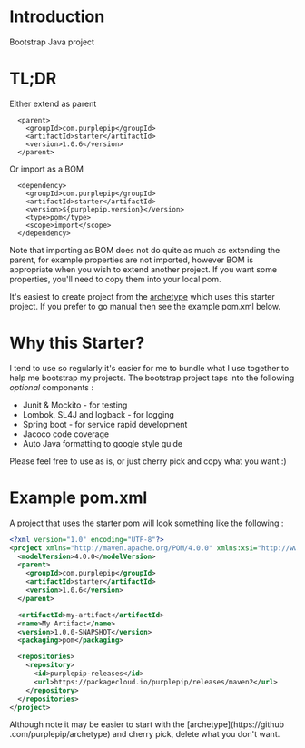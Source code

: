 # Introduction

Bootstrap Java project

# TL;DR

Either extend as parent

      <parent>
        <groupId>com.purplepip</groupId>
        <artifactId>starter</artifactId>
        <version>1.0.6</version>
      </parent>

Or import as a BOM

      <dependency>
        <groupId>com.purplepip</groupId>
        <artifactId>starter</artifactId>
        <version>${purplepip.version}</version>
        <type>pom</type>
        <scope>import</scope>
      </dependency>
      
Note that importing as BOM does not do quite as much as extending the parent,
for example properties are not imported, however BOM is appropriate when
you wish to extend another project.  If you want some properties, you'll need
to copy them into your local pom.

It's easiest to create project from the [archetype](https://github.com/purplepip/archetype)
which uses this starter project.  If you prefer to go manual then see the 
example pom.xml below.

# Why this Starter?

I tend to use so regularly it's easier for me to bundle what I use together
to help me bootstrap my projects.   The bootstrap project taps into the
following *optional* components :

* Junit & Mockito - for testing
* Lombok, SL4J and logback - for logging
* Spring boot - for service rapid development
* Jacoco code coverage
* Auto Java formatting to google style guide

Please feel free to use as is, or just cherry pick and copy what you 
want :)

# Example pom.xml

A project that uses the starter pom will look something like the following :
```xml
<?xml version="1.0" encoding="UTF-8"?>
<project xmlns="http://maven.apache.org/POM/4.0.0" xmlns:xsi="http://www.w3.org/2001/XMLSchema-instance" xsi:schemaLocation="http://maven.apache.org/POM/4.0.0 http://maven.apache.org/xsd/maven-4.0.0.xsd">
  <modelVersion>4.0.0</modelVersion>
  <parent>
    <groupId>com.purplepip</groupId>
    <artifactId>starter</artifactId>
    <version>1.0.6</version>
  </parent>

  <artifactId>my-artifact</artifactId>
  <name>My Artifact</name>
  <version>1.0.0-SNAPSHOT</version>
  <packaging>pom</packaging>

  <repositories>
    <repository>
      <id>purplepip-releases</id>
      <url>https://packagecloud.io/purplepip/releases/maven2</url>
    </repository>
  </repositories>
</project>
```

Although note it may be easier to start with the [archetype](https://github
.com/purplepip/archetype) and cherry pick, delete what you don't want.
